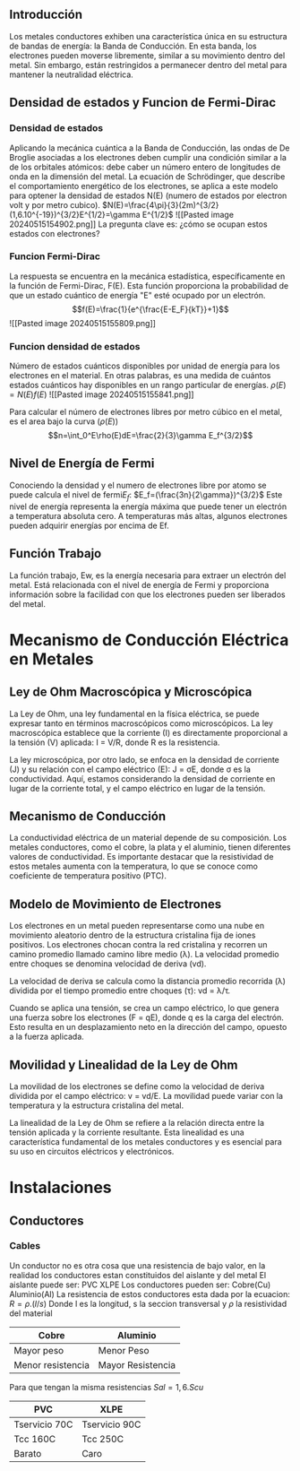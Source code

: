 
## Introducción

Los metales conductores exhiben una característica única en su estructura de bandas de energía: la Banda de Conducción. En esta banda, los electrones pueden moverse libremente, similar a su movimiento dentro del metal. Sin embargo, están restringidos a permanecer dentro del metal para mantener la neutralidad eléctrica.

## Densidad de estados y Funcion de Fermi-Dirac

### Densidad de estados
Aplicando la mecánica cuántica a la Banda de Conducción, las ondas de De Broglie asociadas a los electrones deben cumplir una condición similar a la de los orbitales atómicos: debe caber un número entero de longitudes de onda en la dimensión del metal. La ecuación de Schrödinger, que describe el comportamiento energético de los electrones, se aplica a este modelo para optener la densidad de estados N(E) (numero de estados por electron volt y por metro cubico). $N(E)=\frac{4\pi}{3}(2m)^{3/2}(1,6.10^{-19})^{3/2}E^{1/2}=\gamma E^{1/2}$ 
![[Pasted image 20240515154902.png]]
La pregunta clave es: ¿cómo se ocupan estos estados con electrones?

### Funcion Fermi-Dirac
La respuesta se encuentra en la mecánica estadística, específicamente en la función de Fermi-Dirac, F(E). Esta función proporciona la probabilidad de que un estado cuántico de energía "E" esté ocupado por un electrón. $$f(E)=\frac{1}{e^{\frac{E-E_F}{kT}}+1}$$![[Pasted image 20240515155809.png]]
### Funcion densidad de estados
Número de estados cuánticos disponibles por unidad de energía para los electrones en el material. En otras palabras, es una medida de cuántos estados cuánticos hay disponibles en un rango particular de energías. $\rho(E)=N(E)f(E)$
![[Pasted image 20240515155841.png]]

Para calcular el número de electrones libres por metro cúbico en el metal, es el area bajo la curva ($\rho(E)$) $$n=\int_0^E\rho(E)dE=\frac{2}{3}\gamma E_f^{3/2}$$

## Nivel de Energía de Fermi

Conociendo la densidad y el numero de electrones libre por atomo se puede calcula el nivel de fermi$E_f$: $E_f=(\frac{3n}{2\gamma})^{3/2}$
Este nivel de energía representa la energía máxima que puede tener un electrón a temperatura absoluta cero. A temperaturas más altas, algunos electrones pueden adquirir energías por encima de Ef.

## Función Trabajo

La función trabajo, Ew, es la energía necesaria para extraer un electrón del metal. Está relacionada con el nivel de energía de Fermi y proporciona información sobre la facilidad con que los electrones pueden ser liberados del metal.


# Mecanismo de Conducción Eléctrica en Metales

## Ley de Ohm Macroscópica y Microscópica

La Ley de Ohm, una ley fundamental en la física eléctrica, se puede expresar tanto en términos macroscópicos como microscópicos. La ley macroscópica establece que la corriente (I) es directamente proporcional a la tensión (V) aplicada: I = V/R, donde R es la resistencia.

La ley microscópica, por otro lado, se enfoca en la densidad de corriente (J) y su relación con el campo eléctrico (E): J = σE, donde σ es la conductividad. Aquí, estamos considerando la densidad de corriente en lugar de la corriente total, y el campo eléctrico en lugar de la tensión.

## Mecanismo de Conducción

La conductividad eléctrica de un material depende de su composición. Los metales conductores, como el cobre, la plata y el aluminio, tienen diferentes valores de conductividad. Es importante destacar que la resistividad de estos metales aumenta con la temperatura, lo que se conoce como coeficiente de temperatura positivo (PTC).

## Modelo de Movimiento de Electrones

Los electrones en un metal pueden representarse como una nube en movimiento aleatorio dentro de la estructura cristalina fija de iones positivos. Los electrones chocan contra la red cristalina y recorren un camino promedio llamado camino libre medio (λ). La velocidad promedio entre choques se denomina velocidad de deriva (vd).

La velocidad de deriva se calcula como la distancia promedio recorrida (λ) dividida por el tiempo promedio entre choques (τ): vd = λ/τ.

Cuando se aplica una tensión, se crea un campo eléctrico, lo que genera una fuerza sobre los electrones (F = qE), donde q es la carga del electrón. Esto resulta en un desplazamiento neto en la dirección del campo, opuesto a la fuerza aplicada.

## Movilidad y Linealidad de la Ley de Ohm

La movilidad de los electrones se define como la velocidad de deriva dividida por el campo eléctrico: v = vd/E. La movilidad puede variar con la temperatura y la estructura cristalina del metal.

La linealidad de la Ley de Ohm se refiere a la relación directa entre la tensión aplicada y la corriente resultante. Esta linealidad es una característica fundamental de los metales conductores y es esencial para su uso en circuitos eléctricos y electrónicos.


# Instalaciones
## Conductores

### Cables
Un conductor no es otra cosa que una resistencia de bajo valor, en la realidad los conductores estan constituidos del aislante y del metal
El aislante puede ser:
	PVC
	XLPE
Los conductores pueden ser:
	Cobre(Cu)
	Aluminio(Al)
La resistencia de estos conductores esta dada por la ecuacion: $R=\rho.(l/s)$
Donde l es la longitud, s la seccion transversal y $\rho$ la resistividad del material

|Cobre|Aluminio|
|-------|---------|
|Mayor peso|Menor Peso|
|Menor resistencia|Mayor Resistencia|
Para que tengan la misma resistencias $Sal=1,6.Scu$

|PVC|XLPE|
|-----|-----|
|Tservicio 70C|Tservicio 90C|
|Tcc 160C|Tcc 250C|
|Barato|Caro|
